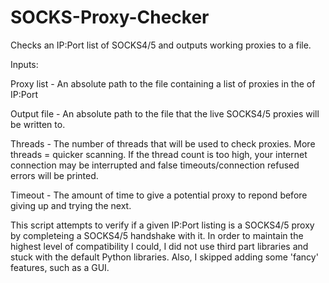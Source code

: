 SOCKS-Proxy-Checker
===================

Checks an IP:Port list of SOCKS4/5 and outputs working proxies to a file.


Inputs:

Proxy list - An absolute path to the file containing a list of proxies in the of IP:Port

Output file - An absolute path to the file that the live SOCKS4/5 proxies will be written to.

Threads - The number of threads that will be used to check proxies. More threads = quicker scanning. If the thread count is too high, your internet connection may be interrupted and false timeouts/connection refused errors will be printed.

Timeout - The amount of time to give a potential proxy to repond before giving up and trying the next.


This script attempts to verify if a given IP:Port listing is a SOCKS4/5 proxy by completeing a SOCKS4/5 handshake with it. In order to maintain the highest level of compatibility I could, I did not use third part libraries and stuck with the default Python libraries. Also, I skipped adding some 'fancy' features, such as a GUI.